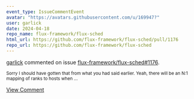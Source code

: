 ```yaml
---
event_type: IssueCommentEvent
avatar: "https://avatars.githubusercontent.com/u/169947?"
user: garlick
date: 2024-04-18
repo_name: flux-framework/flux-sched
html_url: https://github.com/flux-framework/flux-sched/pull/1176
repo_url: https://github.com/flux-framework/flux-sched
---
```


<a href='https://github.com/garlick' target='_blank'>garlick</a> commented on issue <a href='https://github.com/flux-framework/flux-sched/pull/1176' target='_blank'>flux-framework/flux-sched#1176</a>.

<small>Sorry I should have gotten that from what you had said earlier.   Yeah, there will be an N:1 mapping of ranks to hosts when...</small>

<a href='https://github.com/flux-framework/flux-sched/pull/1176' target='_blank'>View Comment</a>